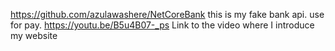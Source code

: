 https://github.com/azulawashere/NetCoreBank this is my fake bank api. use for pay.
https://youtu.be/B5u4B07-_ps Link to the video where I introduce my website
